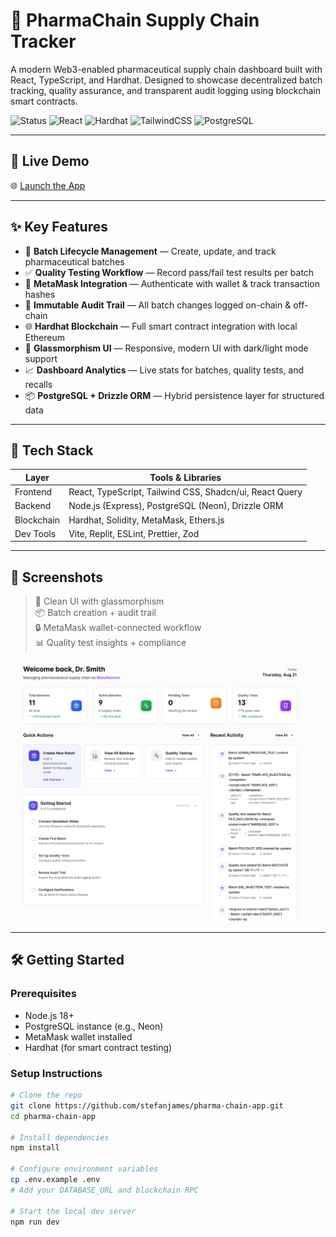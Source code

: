 # 💊 PharmaChain Supply Chain Tracker

A modern Web3-enabled pharmaceutical supply chain dashboard built with React, TypeScript, and Hardhat. Designed to showcase decentralized batch tracking, quality assurance, and transparent audit logging using blockchain smart contracts.

![Status](https://img.shields.io/badge/Demo-Live-brightgreen) ![React](https://img.shields.io/badge/React-18-blue) ![Hardhat](https://img.shields.io/badge/Hardhat-Local%20Blockchain-yellow) ![TailwindCSS](https://img.shields.io/badge/Tailwind-3.x-blue) ![PostgreSQL](https://img.shields.io/badge/PostgreSQL-15.x-blue)

---

## 🚀 Live Demo

🌐 [Launch the App](https://blockchain-pharma-track-stefan259.replit.app/)

---

## ✨ Key Features

- 🧪 **Batch Lifecycle Management** — Create, update, and track pharmaceutical batches
- ✅ **Quality Testing Workflow** — Record pass/fail test results per batch
- 🔐 **MetaMask Integration** — Authenticate with wallet & track transaction hashes
- 📜 **Immutable Audit Trail** — All batch changes logged on-chain & off-chain
- 🌐 **Hardhat Blockchain** — Full smart contract integration with local Ethereum
- 🎨 **Glassmorphism UI** — Responsive, modern UI with dark/light mode support
- 📈 **Dashboard Analytics** — Live stats for batches, quality tests, and recalls
- 📦 **PostgreSQL + Drizzle ORM** — Hybrid persistence layer for structured data

---

## 🧱 Tech Stack

| Layer      | Tools & Libraries |
|------------|-------------------|
| Frontend   | React, TypeScript, Tailwind CSS, Shadcn/ui, React Query |
| Backend    | Node.js (Express), PostgreSQL (Neon), Drizzle ORM |
| Blockchain | Hardhat, Solidity, MetaMask, Ethers.js |
| Dev Tools  | Vite, Replit, ESLint, Prettier, Zod |

---

## 📸 Screenshots

> 📍 Clean UI with glassmorphism  
> 📦 Batch creation + audit trail  
> 🔒 MetaMask wallet-connected workflow  
> 📊 Quality test insights + compliance

![](https://github.com/stefanjames/secure-pharma-tracker/blob/main/pharma-chain-main-dashboard.png)

---

## 🛠 Getting Started

### Prerequisites

- Node.js 18+
- PostgreSQL instance (e.g., Neon)
- MetaMask wallet installed
- Hardhat (for smart contract testing)

### Setup Instructions

```bash
# Clone the repo
git clone https://github.com/stefanjames/pharma-chain-app.git
cd pharma-chain-app

# Install dependencies
npm install

# Configure environment variables
cp .env.example .env
# Add your DATABASE_URL and blockchain RPC

# Start the local dev server
npm run dev
